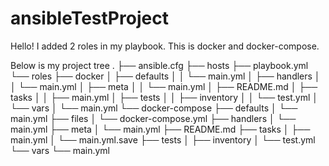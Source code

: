 # ansibleTestProject

Hello! I added 2 roles in my playbook. This is docker and docker-compose.

Below is my project tree
.
├── ansible.cfg
├── hosts
├── playbook.yml
└── roles
    ├── docker
    │   ├── defaults
    │   │   └── main.yml
    │   ├── handlers
    │   │   └── main.yml
    │   ├── meta
    │   │   └── main.yml
    │   ├── README.md
    │   ├── tasks
    │   │   ├── main.yml
    │   ├── tests
    │   │   ├── inventory
    │   │   └── test.yml
    │   └── vars
    │       └── main.yml
    └── docker-compose
        ├── defaults
        │   └── main.yml
        ├── files
        │   └── docker-compose.yml
        ├── handlers
        │   └── main.yml
        ├── meta
        │   └── main.yml
        ├── README.md
        ├── tasks
        │   ├── main.yml
        │   └── main.yml.save
        ├── tests
        │   ├── inventory
        │   └── test.yml
        └── vars
            └── main.yml
